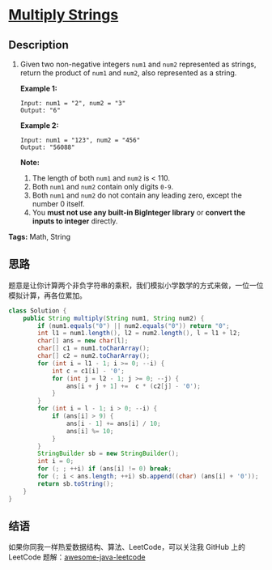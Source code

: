 # [Multiply Strings][title]

## Description

1. Given two non-negative integers `num1` and `num2` represented as strings, return the product of `num1` and `num2`, also represented as a string.

   **Example 1:**

   ```
   Input: num1 = "2", num2 = "3"
   Output: "6"
   ```

   **Example 2:**

   ```
   Input: num1 = "123", num2 = "456"
   Output: "56088"
   ```

   **Note:**

   1. The length of both `num1` and `num2` is < 110.
   2. Both `num1` and `num2` contain only digits `0-9`.
   3. Both `num1` and `num2` do not contain any leading zero, except the number 0 itself.
   4. You **must not use any built-in BigInteger library** or **convert the inputs to integer** directly.

**Tags:** Math, String


## 思路

题意是让你计算两个非负字符串的乘积，我们模拟小学数学的方式来做，一位一位模拟计算，再各位累加。

```java
class Solution {
    public String multiply(String num1, String num2) {
        if (num1.equals("0") || num2.equals("0")) return "0";
        int l1 = num1.length(), l2 = num2.length(), l = l1 + l2;
        char[] ans = new char[l];
        char[] c1 = num1.toCharArray();
        char[] c2 = num2.toCharArray();
        for (int i = l1 - 1; i >= 0; --i) {
            int c = c1[i] - '0';
            for (int j = l2 - 1; j >= 0; --j) {
                ans[i + j + 1] +=  c * (c2[j] - '0');
            }
        }
        for (int i = l - 1; i > 0; --i) {
            if (ans[i] > 9) {
                ans[i - 1] += ans[i] / 10;
                ans[i] %= 10;
            }
        }
        StringBuilder sb = new StringBuilder();
        int i = 0;
        for (; ; ++i) if (ans[i] != 0) break;
        for (; i < ans.length; ++i) sb.append((char) (ans[i] + '0'));
        return sb.toString();
    }
}
```


## 结语

如果你同我一样热爱数据结构、算法、LeetCode，可以关注我 GitHub 上的 LeetCode 题解：[awesome-java-leetcode][ajl]



[title]: https://leetcode.com/problems/multiply-strings
[ajl]: https://github.com/Blankj/awesome-java-leetcode
